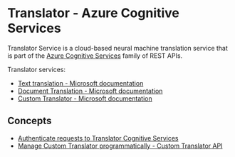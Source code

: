 # Translator - Azure Cognitive Services
Translator Service is a cloud-based neural machine translation service that is part of the [Azure Cognitive Services](https://docs.microsoft.com/en-us/azure/cognitive-services/what-are-cognitive-services) family of REST APIs.

Translator services:
* [Text translation - Microsoft documentation](https://docs.microsoft.com/en-us/azure/cognitive-services/translator/text-translation-overview)
* [Document Translation - Microsoft documentation](https://docs.microsoft.com/en-us/azure/cognitive-services/translator/document-translation/overview)
* [Custom Translator - Microsoft documentation](https://docs.microsoft.com/en-us/azure/cognitive-services/translator/custom-translator/overview)

## Concepts
* [Authenticate requests to Translator Cognitive Services](/concepts/authentication.md)
* [Manage Custom Translator programmatically - Custom Translator API](/concepts/custom-translator-mgmt-api.md)